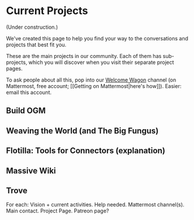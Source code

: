 # Current Projects
(Under construction.)

We've created this page to help you find your way to the conversations and projects that best fit you. 

These are the main projects in our community. Each of them has sub-projects, which you will discover when you visit their separate project pages. 

To ask people about all this, pop into our [Welcome Wagon](https://chat.collectivesensecommons.org/agora/channels/ogm-welcome-wagon) channel (on Mattermost, free account; [[Getting on Mattermost|here's how]]). Easier: email this account. 

## Build OGM 
## Weaving the World (and The Big Fungus)
## Flotilla: Tools for Connectors (explanation)
## Massive Wiki
## Trove 

For each: Vision + current activities. Help needed. Mattermost channel(s). Main contact. Project Page. Patreon page?